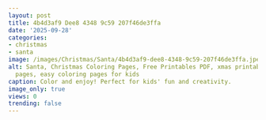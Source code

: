```yaml
---
layout: post
title: 4b4d3af9 Dee8 4348 9c59 207f46de3ffa
date: '2025-09-28'
categories:
- christmas
- santa
image: /images/Christmas/Santa/4b4d3af9-dee8-4348-9c59-207f46de3ffa.jpeg
alt: Santa, Christmas Coloring Pages, Free Printables PDF, xmas printable coloring
  pages, easy coloring pages for kids
caption: Color and enjoy! Perfect for kids' fun and creativity.
image_only: true
views: 0
trending: false
---
```

